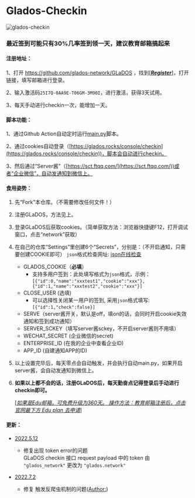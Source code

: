 # Glados-Checkin
![glados-checkin](https://github.com/hbstarjason/glados-checkin/workflows/glados-checkin/badge.svg)

### **最近签到可能只有30%几率签到领一天，建议教育邮箱搞起来**

#### 注册地址：

1、打开 https://github.com/glados-network/GLaDOS ，找到[<u>***Register***</u>]，打开链接，填写邮箱进行登录。

2、输入激活码`25I7Q-0AA9E-T06GM-3M90I`，进行激活，获得3天试用。

3、每天手动进行checkin一次，能增加一天。



#### 脚本功能：

1、通过Github Action自动定时运行[main.py](https://github.com/AstbReal/glados-checkin/blob/master/glados/main.py)脚本。

2、通过cookies自动登录（[https://glados.rocks/console/checkin](https://glados.rocks/console/checkin))，脚本会自动进行checkin。

3、然后通过“Server酱”（[https://sct.ftqq.com/](https://sct.ftqq.com/))或者“企业微信”，自动发通知到微信上。



#### 食用姿势：

1. 先“Fork”本仓库。（不需要修改任何文件！）

2. 注册GLaDOS，方法见上。

3. 登录GLaDOS后获取cookies。（简单获取方法：浏览器快捷键F12，打开调试窗口，点击“network”获取）

4. 在自己的仓库“Settings”里创建6个“Secrets”，分别是：（不开启通知，只需要创建COOKIE即可）
   `json`格式检查网址: [json在线检查](https://www.sojson.com/)

   - GLADOS_COOKIE（**必填**） 
     - 支持多用户签到：此处填写格式为`json`格式，示例：`[{"id":0,"name":"xxxtest1","cookie":"xxx"},{"id":1,"name":"xxxtest2","cookie":"xxx"}]`
   - CLOSE_USER (选填)
     - 可以选择性关闭某一用户的签到, 采用`json`格式填写: `[{"id":1,"check":false}]`
   - SERVE（server酱开关，默认是off，填on的话，会同时开启cookie失效通知和签到成功通知）
   - SERVER_SCKEY（填写server酱sckey，不开启server酱则不用填）
   - WECHAT_SECRET (企业微信的secret)
   - ENTERPRISE_ID (在我的企业中查看企业ID)
   - APP_ID (自建通知APP的ID)

5. 以上设置完毕后，每天零点会自动触发，并会执行自动main.py，如果开启server酱，会自动发通知到微信上。

6. **如果以上都不会的话，注册GLaDOS后，每天勤奋点记得登录后手动进行checkin即可。**

   [*<u>如果是Edu邮箱，可免费升级为360天。 操作方法：教育邮箱注册后，点击官网最下方 Edu plan 去申请</u>*]
   
#### 更新：  

   - [2022.5.12](https://github.com/AstbReal/glados-checkin/blob/master/README.md)  

      - 修复出现 token error的问题   
       GLaDOS checkin 接口 request payload 中的 token 由 `"glados_network"` 更改为 `"glados.network"`

   - [2022.7.2](https://github.com/AstbReal/glados-checkin/blob/master/README.md)   
      - 修复 触发反爬虫机制的问题([Author:](https://github.com/tyIceStream/GLaDOS_Checkin))

